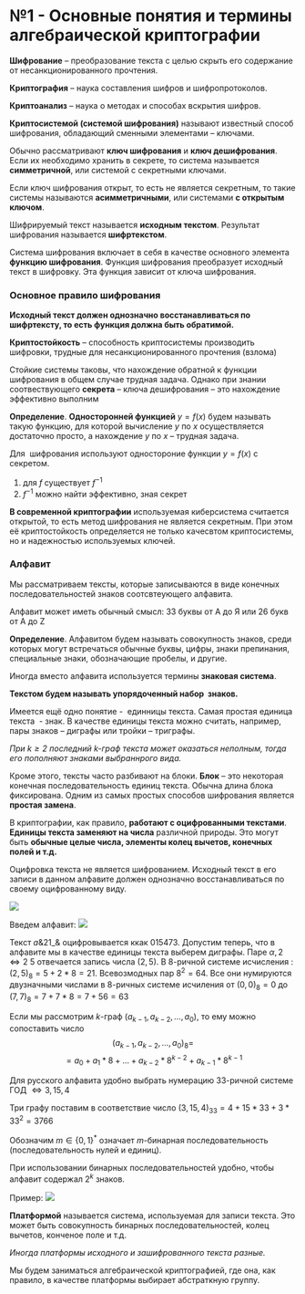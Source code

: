 # №1 - Основные понятия и термины алгебраической криптографии

**Шифрование** – преобразование текста с целью скрыть его содержание от несанкционированного прочтения.

**Криптография** – наука составления шифров и шифропротоколов.

**Криптоанализ** – наука о методах и способах вскрытия шифров.

**Криптосистемой (системой шифрования)** называют известный способ шифрования, обладающий сменными элементами – ключами.

Обычно рассматривают **ключ шифрования** и **ключ дешифрования**. Если их необходимо хранить в секрете, то система называется **симметричной**, или системой с секретными ключами.

Если ключ шифрования открыт, то есть не является секретным, то такие системы называются **асимметричными**, или системами **с открытым ключом**.

Шифрируемый текст называется **исходным текстом**. Результат шифрования называется **шифртекстом**.

Система шифрования включает в себя в качестве основного элемента **функцию шифрования**. Функция шифрования преобразует исходный текст в шифровку. Эта функция зависит от ключа шифрования.

### Основное правило шифрования

**Исходный текст должен однозначно восстанавливаться по шифртексту, то есть функция должна быть обратимой.**

**Криптостойкость** – способность криптосистемы производить шифровки, трудные для несанкционированного прочтения (взлома)

Стойкие системы таковы, что нахождение обратной к функции шифрования в общем случае трудная задача. Однако при знании соотвествующего **секрета** – ключа дешифрования – это нахождение эффективно выполним

**Определение**. **Односторонней функцией** $y = f(x)$ будем называть такую функцию, для которой вычисление $y$ по $x$ осуществляется достаточно просто, а нахождение $y$ по $x$ – трудная задача.

Для  шифрования используют одностороние функции $y = f(x)$ с секретом.

1) для $f$ существует $f^{-1}$
2) $f^{-1}$ можно найти эффективно, зная секрет

**В современной криптографии** используемая киберсистема считается открытой, то есть метод шифрования не является секретным. При этом её криптостойкость определяется не только качесвтом криптосистемы, но и надежностью используемых ключей.

### Алфавит

Мы рассматриваем тексты, которые записываются в виде конечных последовательностей знаков соотсвтеующего алфавита.

Алфавит может иметь обычный смысл: 33 буквы от А до Я или 26 букв от А до Z

**Определение**. Алфавитом будем называть совокупность знаков, среди которых могут встречаться обычные буквы, цифры, знаки препинания, специальные знаки, обозначающие пробелы, и другие.

Иногда вместо алфавита используется термины **знаковая система**.

**Текстом будем называть упорядоченный набор  знаков.**

Имеется ещё одно понятие -  единницы текста. Самая простая единица текста  - знак. В качестве единицы текста можно считать, например, пары знаков – диграфы или тройки – триграфы.

*При $k \geq 2$ последний $k$-граф текста может оказаться неполным, тогда его пополняют знаками выбраннрого вида.*

Кроме этого, тексты часто разбивают на блоки. **Блок** – это некоторая конечная последовательность единиц текста. Обычна длина блока фиксирована. Одним из самых простых способов шифрования является **простая замена**. 

В криптографии, как правило, **работают с оцифрованными текстами**. **Единицы текста заменяют на числа** различной природы. Это могут быть **обычные целые числа, элементы колец вычетов, конечных полей и т.д.**

Оцифровка текста не является шифрованием. Исходный текст в его записи в данном алфавите должен однозначно восстанавливаться по своему оцифрованному виду.

![](https://lh5.googleusercontent.com/sg7iDE1evVoEbctI1LOJ44Si9pzgHbJ3fIfLuTp9h7jHuy96Kpb7fvGJDOR49X03CVuWzfQdikZ-XUJAoSM-OBUJjATvAYOtqYJ6ZKmVqltDcuHfxTu99dNOrcM8jZTMkHEZbTphzm7897s5YAlDLO5ACiZa7vmHt70o6A_0nbLbPt0uTaF6x_yllckZYQ)

Введем алфавит:
![](https://lh4.googleusercontent.com/Y5oWXZO8nEKKRxliHANtg7uoO3w2YWqwYrQ_HCR99-Lk9J3K3d1kzNMqHkWcVpQSnrWsVE2YdDpJaCZxKmUFddnMeHe6d4x6iGm3urdVMKBqQ9EzoGTRYnGXadK6x0PKVf0WBmsoqQJSYGI4ZRcvb57ngAT0mmbZxFSdJ1vf54jESfSr_TBO_qiEfBSBcg)

Текст $a\&21\_\&$ оцифровывается ккак 015473. Допустим теперь, что в алфавите мы в качестве единицы текста выберем диграфы. Паре $\alpha ,2 \iff 2 \text{ } 5$ отвечается запись числа $(2,5)$. В 8-ричной системе исчисления : $(2,5)_{8} = 5 + 2 * 8 = 21$. Всевозмодных пар $8^2 = 64$. Все они нумируются двузначными числами в 8-ричных системе исчиления от $(0,0)_{8} = 0$ до 
$(7,7)_{8}=7+7*8=7+56=63$

Если мы рассмотрим $k$-граф $(a_{k-1},a_{k-2},\dots,a_{0})$, то ему можно сопоставить число 
$$
(a_{k-1},a_{k-2},\dots,a_{0})_{8}=
$$
$$
=a_{0}+a_{1}*8+\dots+a_{k-2}*8^{k-2}+a_{k-1}*8^{k-1}
$$


Для русского алфавита удобно выбрать нумерацию 33-ричной системе
$\text{ГОД } \iff 3,15,4$

Три графу поставим в соответствие число $(3,15,4)_{33}=4+15*33+3*33^2=3766$

Обозначим $m \in \{0,1\}^*$ означает $m$-бинарная последовательность (последовательность нулей и единиц).

При использовании бинарных последовательностей удобно, чтобы алфавит содержал $2^k$ знаков.

Пример:
![](https://lh4.googleusercontent.com/HzMiiLulFv9EOZFpQyGxqubknYB_tUMHLB5reWtxbX5wV81JtOVdSMwmG6Bhhn4m2xYB__aQ5Vlvfr-dDh3F9FtDCrDfpTa7IJLeY0A-8av4CZrm8DxpLMBa7NhyVuwcZ04HxnSYlezKzkxDIx3LbhVZrz77YsjO8LeEBGYKI9iS8PJyUM72WVM29nE6Qw)

**Платформой** называется система, используемая для записи текста. Это может быть совокупность бинарных последовательностей, колец вычетов, конченое поле и т.д.

*Иногда платформы исходного и зашифрованного текста разные.*

Мы будем заниматься алгебраической криптографией, где она, как правило, в качестве платформы выбирает абстраткную группу.



